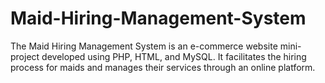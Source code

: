 # Maid-Hiring-Management-System
The Maid Hiring Management System is an e-commerce website mini-project developed using PHP, HTML, and MySQL. It facilitates the hiring process for maids and manages their services through an online platform.
